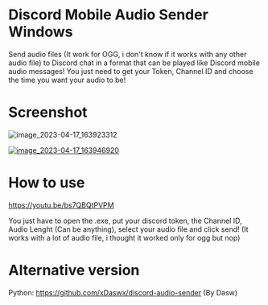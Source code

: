 # Discord Mobile Audio Sender Windows
Send audio files (It work for OGG, i don't know if it works with any other audio file) to Discord chat in a format that can be played like Discord mobile audio messages!
You just need to get your Token, Channel ID and choose the time you want your audio to be!

# Screenshot

![image_2023-04-17_163923312](https://user-images.githubusercontent.com/34484331/232519889-46742c18-9f18-4935-a251-9e0c27a57ba7.png)

[
![image_2023-04-17_163946920](https://user-images.githubusercontent.com/34484331/232520007-4750c3cb-0c97-43da-990e-7233a58c393d.png)
](url)

# How to use
https://youtu.be/bs7QBQtPVPM

You just have to open the .exe, put your discord token, the Channel ID, Audio Lenght (Can be anything), select your audio file and click send!
(It works with a lot of audio file, i thought it worked only for ogg but nop)



# Alternative version
Python: https://github.com/xDaswx/discord-audio-sender (By Dasw)
